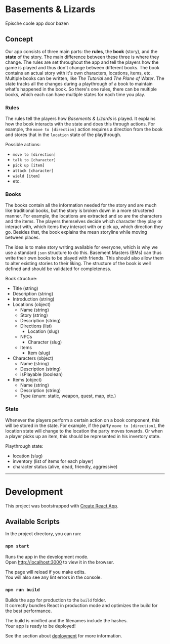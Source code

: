 # Basements & Lizards

Epische coole app door bazen

## Concept

Our app consists of three main parts: the **rules**, the **book** (story), and the **state** of the story. The main difference between these three is where they change. The rules are set throughout the app and tell the players how the game is played and thus don't change between different books. The book contains an actual story with it's own characters, locations, items, etc. Multiple books can be written, like *The Tutorial* and *The Plane of Water*. The state tracks all the changes during a playthrough of a book to maintain what's happened in the book. So there's one rules, there can be multiple books, which each can have multiple states for each time you play.

### Rules

The rules tell the players how *Basements & Lizards* is played. It explains how the book interacts with the state and does this through actions. For example, the `move to [direction]` action requires a direction from the book and stores that in the `location` state of the playthrough.

Possible actions:
- `move to [direction]`
- `talk to [character]`
- `pick up [item]`
- `attack [character]`
- `wield [item]`
- etc.

### Books

The books contain all the information needed for the story and are much like traditional books, but the story is broken down in a more structered manner. For example, the locations are extracted and so are the characters and the items. The players themselves decide which character they play or interact with, which items they interact with or pick up, which direction they go. Besides that, the book explains the mean storyline while moving between places.

The idea is to make story writing available for everyone, which is why we use a standard `json` structure to do this. Basement Masters (BMs) can thus write their own books to be played with friends. This should also allow them to alter existing stories to their liking. The structure of the book is well defined and should be validated for completeness.

Book structure:
- Title (string)
- Description (string)
- Introduction (string)
- Locations (object)
  - Name (string)
  - Story (string)
  - Description (string)
  - Directions (list)
    - Location (slug)
  - NPCs
    - Character (slug)
  - Items
    - Item (slug)
- Characters (object)
  - Name (string)
  - Description (string)
  - isPlayable (boolean)
- Items (object)
  - Name (string)
  - Description (string)
  - Type (enum: static, weapon, quest, map, etc.)

### State

Whenever the players perform a certain action on a book component, this will be stored in the state. For example, if the party `move to [direction]`, the location state will change to the location the party moves towards. Or when a player picks up an item, this should be represented in his invertory state.

Playthrough state:
- location (slug)
- inventory (list of items for each player)
- character status (alive, dead, friendly, aggressive)

---

# Development

This project was bootstrapped with [Create React App](https://github.com/facebook/create-react-app).

## Available Scripts

In the project directory, you can run:

### `npm start`

Runs the app in the development mode.\
Open [http://localhost:3000](http://localhost:3000) to view it in the browser.

The page will reload if you make edits.\
You will also see any lint errors in the console.

### `npm run build`

Builds the app for production to the `build` folder.\
It correctly bundles React in production mode and optimizes the build for the best performance.

The build is minified and the filenames include the hashes.\
Your app is ready to be deployed!

See the section about [deployment](https://facebook.github.io/create-react-app/docs/deployment) for more information.
